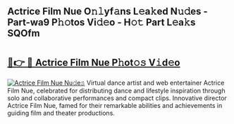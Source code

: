 ## Actrice Film Nue O𝚗𝚕yf𝚊ns L𝚎a𝚔ed N𝚞𝚍es - Part-wa9 P𝚑𝚘tos Vi𝚍𝚎o - H𝚘𝚝 Part L𝚎a𝚔s SQOfm

# <h2><a href="http://kfdtgbc.oniu.top/?m=Actrice+Film+Nue">🔗👉 🔴 Actrice Film Nue P𝚑ot𝚘𝚜 V𝚒d𝚎o</a></h2>

[![Actrice Film Nue Nu𝚍e𝚜](https://i.imgur.com/0qMVB7G.gif)](http://kfdtgbc.oniu.top/?m=Actrice+Film+Nue)
Virtual dance artist and web entertainer Actrice Film Nue, celebrated for distributing dance and lifestyle inspiration through solo and collaborative performances and compact clips. Innovative director Actrice Film Nue, famed for their remarkable abilities and achievements in guiding film and theater productions.  
